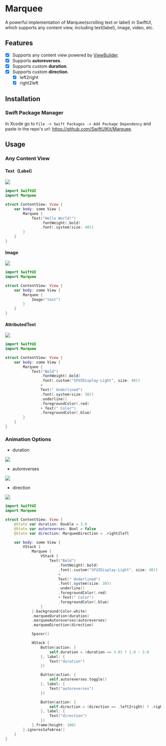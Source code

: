 # Marquee

A powerful implementation of Marquee(scrolling text or label) in SwiftUI, which supports any content view, including text(label), image, video, etc.

## Features

- [x] Supports any content view powered by [ViewBuilder](https://developer.apple.com/documentation/swiftui/viewbuilder).
- [x] Supports **autoreverses**.
- [x] Supports custom **duration**.
- [x] Supports custom **direction**.
  - [x] left2right
  - [x] right2left

## Installation

### Swift Package Manager

In Xcode go to `File -> Swift Packages -> Add Package Dependency` and paste in the repo's url: <https://github.com/SwiftUIKit/Marquee>.

## Usage

### Any Content View

#### Text（Label）

![](./images/text.gif)

```swift
import SwiftUI
import Marquee

struct ContentView: View {
    var body: some View {
        Marquee {
            Text("Hello World!")
                .fontWeight(.bold)
                .font(.system(size: 40))
        }
    }
}
```

#### Image

![](./images/image.gif)

```swift
import SwiftUI
import Marquee

struct ContentView: View {
    var body: some View {
        Marquee {
            Image("test")
        }
    }
}
```

#### AttributedText

![](./images/attributedText.gif)

```swift
import SwiftUI
import Marquee

struct ContentView: View {
    var body: some View {
        Marquee {
            Text("Bold")
                .fontWeight(.bold)
                .font(.custom("SFUIDisplay-Light", size: 40))
                +
                Text(" Underlined")
                .font(.system(size: 30))
                .underline()
                .foregroundColor(.red)
                + Text(" Color")
                .foregroundColor(.blue)
        }
    }
}
```

### Animation Options

- duration

![](./images/duration.gif)

- autoreverses

![](./images/autoreverses.gif)

- direction

![](./images/direction.gif)

```swift
import SwiftUI
import Marquee

struct ContentView: View {
    @State var duration: Double = 3.0
    @State var autoreverses: Bool = false
    @State var direction: MarqueeDirection = .right2left

    var body: some View {
        VStack {
            Marquee {
                VStack {
                    Text("Bold")
                        .fontWeight(.bold)
                        .font(.custom("SFUIDisplay-Light", size: 40))
                        +
                        Text(" Underlined")
                        .font(.system(size: 30))
                        .underline()
                        .foregroundColor(.red)
                        + Text(" Color")
                        .foregroundColor(.blue)
                }
            }.background(Color.white)
            .marqueeDuration(duration)
            .marqueeAutoreverses(autoreverses)
            .marqueeDirection(direction)

            Spacer()

            HStack {
                Button(action: {
                    self.duration = (duration == 3.0) ? 1.0 : 3.0
                }, label: {
                    Text("duration")
                })

                Button(action: {
                    self.autoreverses.toggle()
                }, label: {
                    Text("autoreverses")
                })

                Button(action: {
                    self.direction = (direction == .left2right) ? .right2left : .left2right
                }, label: {
                    Text("direction")
                })
            }.frame(height: 100)
        }.ignoresSafeArea()
    }
}
```
